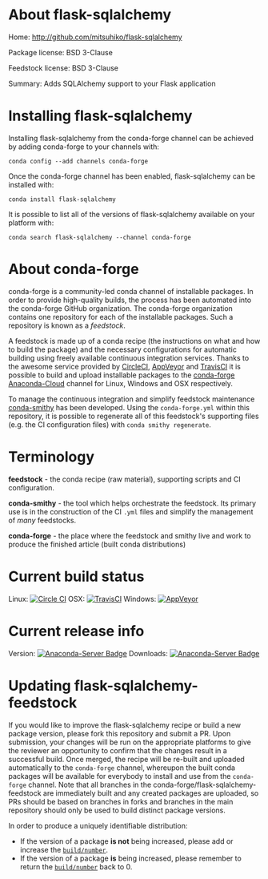 About flask-sqlalchemy
======================

Home: http://github.com/mitsuhiko/flask-sqlalchemy

Package license: BSD 3-Clause

Feedstock license: BSD 3-Clause

Summary: Adds SQLAlchemy support to your Flask application



Installing flask-sqlalchemy
===========================

Installing flask-sqlalchemy from the conda-forge channel can be achieved by adding conda-forge to your channels with:

```
conda config --add channels conda-forge
```

Once the conda-forge channel has been enabled, flask-sqlalchemy can be installed with:

```
conda install flask-sqlalchemy
```

It is possible to list all of the versions of flask-sqlalchemy available on your platform with:

```
conda search flask-sqlalchemy --channel conda-forge
```


About conda-forge
=================

conda-forge is a community-led conda channel of installable packages.
In order to provide high-quality builds, the process has been automated into the
conda-forge GitHub organization. The conda-forge organization contains one repository
for each of the installable packages. Such a repository is known as a *feedstock*.

A feedstock is made up of a conda recipe (the instructions on what and how to build
the package) and the necessary configurations for automatic building using freely
available continuous integration services. Thanks to the awesome service provided by
[CircleCI](https://circleci.com/), [AppVeyor](http://www.appveyor.com/)
and [TravisCI](https://travis-ci.org/) it is possible to build and upload installable
packages to the [conda-forge](https://anaconda.org/conda-forge)
[Anaconda-Cloud](http://docs.anaconda.org/) channel for Linux, Windows and OSX respectively.

To manage the continuous integration and simplify feedstock maintenance
[conda-smithy](http://github.com/conda-forge/conda-smithy) has been developed.
Using the ``conda-forge.yml`` within this repository, it is possible to regenerate all of
this feedstock's supporting files (e.g. the CI configuration files) with ``conda smithy regenerate``.


Terminology
===========

**feedstock** - the conda recipe (raw material), supporting scripts and CI configuration.

**conda-smithy** - the tool which helps orchestrate the feedstock.
                   Its primary use is in the construction of the CI ``.yml`` files
                   and simplify the management of *many* feedstocks.

**conda-forge** - the place where the feedstock and smithy live and work to
                  produce the finished article (built conda distributions)

Current build status
====================

Linux: [![Circle CI](https://circleci.com/gh/conda-forge/flask-sqlalchemy-feedstock.svg?style=shield)](https://circleci.com/gh/conda-forge/flask-sqlalchemy-feedstock)
OSX: [![TravisCI](https://travis-ci.org/conda-forge/flask-sqlalchemy-feedstock.svg?branch=master)](https://travis-ci.org/conda-forge/flask-sqlalchemy-feedstock)
Windows: [![AppVeyor](https://ci.appveyor.com/api/projects/status/github/conda-forge/flask-sqlalchemy-feedstock?svg=True)](https://ci.appveyor.com/project/conda-forge/flask-sqlalchemy-feedstock/branch/master)

Current release info
====================
Version: [![Anaconda-Server Badge](https://anaconda.org/conda-forge/flask-sqlalchemy/badges/version.svg)](https://anaconda.org/conda-forge/flask-sqlalchemy)
Downloads: [![Anaconda-Server Badge](https://anaconda.org/conda-forge/flask-sqlalchemy/badges/downloads.svg)](https://anaconda.org/conda-forge/flask-sqlalchemy)


Updating flask-sqlalchemy-feedstock
===================================

If you would like to improve the flask-sqlalchemy recipe or build a new
package version, please fork this repository and submit a PR. Upon submission,
your changes will be run on the appropriate platforms to give the reviewer an
opportunity to confirm that the changes result in a successful build. Once
merged, the recipe will be re-built and uploaded automatically to the
`conda-forge` channel, whereupon the built conda packages will be available for
everybody to install and use from the `conda-forge` channel.
Note that all branches in the conda-forge/flask-sqlalchemy-feedstock are
immediately built and any created packages are uploaded, so PRs should be based
on branches in forks and branches in the main repository should only be used to
build distinct package versions.

In order to produce a uniquely identifiable distribution:
 * If the version of a package **is not** being increased, please add or increase
   the [``build/number``](http://conda.pydata.org/docs/building/meta-yaml.html#build-number-and-string).
 * If the version of a package **is** being increased, please remember to return
   the [``build/number``](http://conda.pydata.org/docs/building/meta-yaml.html#build-number-and-string)
   back to 0.
